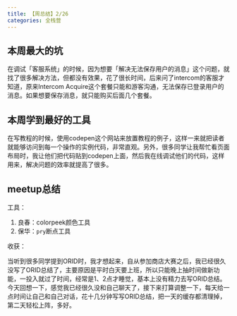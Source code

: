 ```yaml
---
title: 【周总结】2/26
categories: 全栈营
---
```


## 本周最大的坑

在调试「客服系统」的时候，因为想要「解决无法保存用户的消息」这个问题，就找了很多解决方法，但都没有效果，花了很长时间，后来问了intercom的客服才知道，原来Intercom Acquire这个套餐只能和游客沟通，无法保存已登录用户的消息。如果想要保存消息，就只能购买后面几个套餐。

## 本周学到最好的工具

在写教程的时候，使用codepen这个网站来放置教程的例子，这样一来就把读者就能够访问到每一个操作的实例代码，非常直观。另外，很多同学让我帮忙看页面布局时，我让他们把代码贴到codepen上面，然后我在线调试他们的代码，这样用来，解决问题的效率就提高了很多。

## meetup总结

工具：

1. 良春：colorpeek颜色工具
2. 保华：`pry`断点工具

收获：

当听到很多同学提到ORID时，我才想起来，自从参加商店大赛之后，我已经很久没写了ORID总结了，主要原因是平时白天要上班，所以只能晚上抽时间做新功能，一投入就过了时间，经常是1、2点才睡觉，基本上没有精力去写ORID总结。今天回想一下，感觉我已经很久没和自己聊天了，接下来打算调整一下，每天给一点时间让自己和自己对话，花十几分钟写写ORID总结，把一天的缓存都清理掉，第二天轻松上阵，多好。
